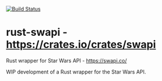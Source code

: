 [![Build Status](https://travis-ci.org/kylesurowiec/swapi-rust.svg?branch=master)](https://travis-ci.org/kylesurowiec/swapi-rust)

# rust-swapi - https://crates.io/crates/swapi

Rust wrapper for Star Wars API - https://swapi.co/

WIP development of a Rust wrapper for the Star Wars API.
